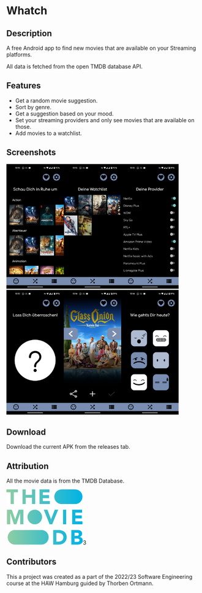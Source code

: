 # Whatch

## Description
A free Android app to find new movies that are available on your Streaming platforms.

All data is fetched from the open TMDB database API.

## Features
* Get a random movie suggestion.
* Sort by genre.
* Get a suggestion based on your mood. 
* Set your streaming providers and only see movies that are available on those. 
* Add movies to a watchlist. 

## Screenshots
<img src="./documentation/Screenshot_20230124-131321.png" alt="Genre View" width="150"><img src="./documentation/Screenshot_20230124-131330.png" alt="Genre View" width="150"><img src="./documentation/Screenshot_20230124-131338.png" alt="Genre View" width="150"><img src="./documentation/Screenshot_20230124-131353.png" alt="Genre View" width="150"><img src="./documentation/Screenshot_20230124-131400.png" alt="Genre View" width="150"><img src="./documentation/Screenshot_20230124-131436.png" alt="Genre View" width="150">

## Download
Download the current APK from the releases tab.

## Attribution
All the movie data is from the TMDB Database. 

<img src="./documentation/tmdb-logo.svg" alt="Genre View" width="200">3

## Contributors
This a project was created as a part of the 2022/23 Software Engineering course at the HAW Hamburg guided by Thorben Ortmann.